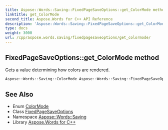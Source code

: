 ```yaml
---
title: Aspose::Words::Saving::FixedPageSaveOptions::get_ColorMode method
linktitle: get_ColorMode
second_title: Aspose.Words for C++ API Reference
description: 'Aspose::Words::Saving::FixedPageSaveOptions::get_ColorMode method. Gets a value determining how colors are rendered in C++.'
type: docs
weight: 3000
url: /cpp/aspose.words.saving/fixedpagesaveoptions/get_colormode/
---
```

## FixedPageSaveOptions::get_ColorMode method


Gets a value determining how colors are rendered.

```cpp
Aspose::Words::Saving::ColorMode Aspose::Words::Saving::FixedPageSaveOptions::get_ColorMode() const
```

## See Also

* Enum [ColorMode](../../colormode/)
* Class [FixedPageSaveOptions](../)
* Namespace [Aspose::Words::Saving](../../)
* Library [Aspose.Words for C++](../../../)
